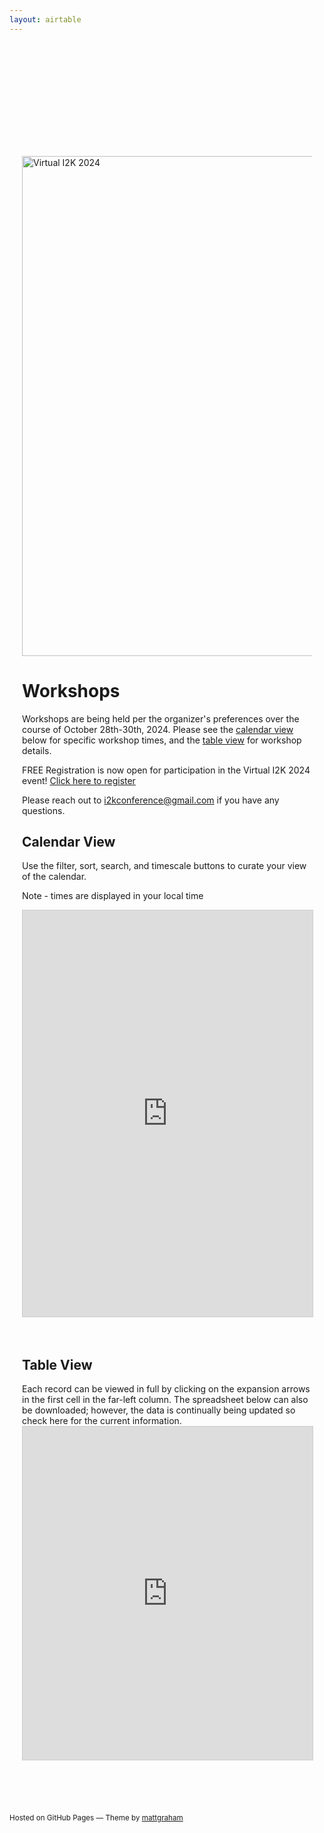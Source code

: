 ```yaml
---
layout: airtable
---
```


<div style="max-width:800px;margin:175px auto 0px auto;padding:20px;" markdown="1">

<img src="assets/images/VirtualI2K2024Flyer.png" alt="Virtual I2K 2024" width=800>

<h1>Workshops</h1>

Workshops are being held per the organizer's preferences over the course of October 28th-30th, 2024. Please see the <a href="#calendar">calendar view</a> below for specific workshop times, and the <a href="#table">table view</a> for workshop details.

FREE Registration is now open for participation in the Virtual I2K 2024 event! [Click here to register](https://tinyurl.com/Virtual-I2K2024-Registration)

<!--- 2024 workshop recordings are now available on [YouTube](some other link)--->

Please reach out to [i2kconference@gmail.com](mailto:i2kconference@gmail.com) if you have any questions.

<h2 id="calendar">Calendar View</h2>
Use the filter, sort, search, and timescale buttons to curate your view of the calendar.

Note - times are displayed in your local time

<iframe class="airtable-embed" src="https://airtable.com/embed/appZL2v7JOpcEtqUN/shrI2uC6CA8ulaFrj?backgroundColor=greenLight&viewControls=on" frameborder="0" onmousewheel="" width="100%" height="650" style="background: transparent; border: 1px solid #ccc;"></iframe>

<br>
<br>
<br>

<h2 id="table">Table View</h2>
Each record can be viewed in full by clicking on the expansion arrows in the first cell in the far-left column.  The spreadsheet below can also be downloaded; however, the data is continually being updated so check here for the current information.

<iframe class="airtable-embed" src="https://airtable.com/embed/appZL2v7JOpcEtqUN/shrPeCcl9c80HbpXm?viewControls=on" frameborder="0" onmousewheel="" width="100%" height="533" style="background: transparent; border: 1px solid #ccc;"></iframe>

</div>

<br>
<br>
<br>
<p><small>Hosted on GitHub Pages &mdash; Theme by <a href="https://twitter.com/mattgraham">mattgraham</a></small></p>
